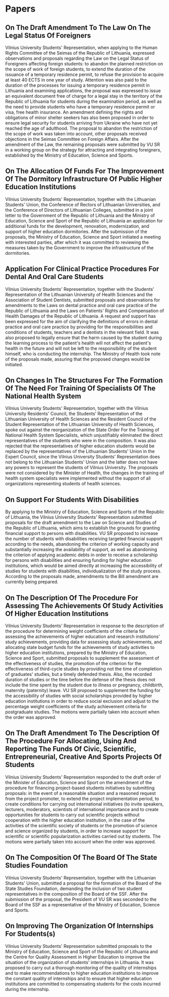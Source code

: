 # Papers

## On The Draft Amendment To The Law On The Legal Status Of Foreigners

Vilnius University Students' Representation, when applying to the Human Rights Committee of the Seimas of the Republic of Lithuania, expressed observations and proposals regarding the Law on the Legal Status of Foreigners affecting foreign students: to abandon the planned restriction on the scope of work of foreign students, to extend the duration of the issuance of a temporary residence permit, to refuse the provision to acquire at least 40 ECTS in one year of study. Attention was also paid to the duration of the processes for issuing a temporary residence permit in Lithuania and examining applications, the proposal was expressed to issue an equivalent document free of charge for a legal stay in the territory of the Republic of Lithuania for students during the examination period, as well as the need to provide students who have a temporary residence permit or visa, free health insurance. An amendment defining the rights and obligations of minor shelter seekers has also been proposed in order to ensure legal security for students arriving from Ukraine who have not yet reached the age of adulthood. The proposal to abandon the restriction of the scope of work was taken into account, other proposals received objections in the Seimas Committee on Foreign Affairs. After the amendment of the Law, the remaining proposals were submitted by VU SR in a working group on the strategy for attracting and integrating foreigners, established by the Ministry of Education, Science and Sports.

## On The Allocation Of Funds For The Improvement Of The Dormitory Infrastructure Of Public Higher Education Institutions

Vilnius University Students' Representation, together with the Lithuanian Students' Union, the Conference of Rectors of Lithuanian Universities, and the Conference of Directors of Lithuanian Colleges, submitted in a joint letter to the Government of the Republic of Lithuania and the Ministry of Education, Science and Sport of the Republic of Lithuania an application for additional funds for the development, renovation, modernization, and support of higher education dormitories. After the submission of the proposals, the Ministry of Education, Science and Sport initiated a meeting with interested parties, after which it was committed to reviewing the measures taken by the Government to improve the infrastructure of the dormitories.

## Application For Clinical Practice Procedures For Dental And Oral Care Students

Vilnius University Students' Representation, together with the Students’ Representation of the Lithuanian University of Health Sciences and the Association of Student Dentists, submitted proposals and observations for amendments to the Laws on dental practice and oral care practice of the Republic of Lithuania and the Laws on Patients' Rights and Compensation of Health Damages of the Republic of Lithuania. A request and support has been expressed for the aim of clarifying the definitions of errors in dental practice and oral care practice by providing for the responsibilities and conditions of students, teachers and a dentists in the relevant field. It was also proposed to legally ensure that the harm caused by the student during the learning process to the patient's health will not affect the patient's health in the future and will not be left to the responsibility of the student himself, who is conducting the internship. The Ministry of Health took note of the proposals made, assuring that the proposed changes would be initiated.

## On Changes In The Structures For The Formation Of The Need For Training Of Specialists Of The National Health System

Vilnius University Students' Representation, together with the Vilnius University Residents' Council, the Students’ Representation of the Lithuanian University of Health Sciences and the Resident Council of the Student Representation of the Lithuanian University of Health Sciences, spoke out against the reorganization of the State Order For the Training of National Health System Specialists, which unjustifiably eliminated the direct representatives of the students who were in the composition. It was also rejected that the representatives of higher education students would be replaced by the representatives of the Lithuanian Students' Union in the Expert Council, since the Vilnius University Students' Representation does not belong to the Lithuanian Students' Union and the latter does not have any powers to represent the students of Vilnius University. The proposals were not considered by the Minister of Health, the changes in the training of health system specialists were implemented without the support of all organizations representing students of health sciences.

## On Support For Students With Disabilities

By applying to the Ministry of Education, Science and Sports of the Republic of Lithuania, the Vilnius University Students' Representation submitted proposals for the draft amendment to the Law on Science and Studies of the Republic of Lithuania, which aims to establish the grounds for granting financial support to persons with disabilities. VU SR proposed to increase the number of students with disabilities receiving targeted financial support according to the needs, abandoning the criterion of working capacity and substantially increasing the availability of support, as well as abandoning the criterion of applying academic debts in order to receive a scholarship for persons with disabilities and ensuring funding for higher education institutions, which would be aimed directly at increasing the accessibility of studies for students with disabilities, individualization of the study process. According to the proposals made, amendments to the Bill amendment are currently being prepared.

## On The Description Of The Procedure For Assessing The Achievements Of Study Activities Of Higher Education Institutions

Vilnius University Students' Representation in response to the description of the procedure for determining weight coefficients of the criteria for assessing the achievements of higher education and research institutions' study achievements, providing data for assessing study achievements, and allocating state budget funds for the achievements of study activities to higher education institutions, prepared by the Ministry of Education, Science and Sport, submitted proposals to supplement the assessment of the effectiveness of studies, the promotion of the criterion for the effectiveness of third-cycle studies by providing not the time of completion of graduates' studies, but a timely defended thesis. Also, the recorded duration of studies or the time before the defense of the thesis does not include the time spent by the student due to illness or pregnancy, childbirth, maternity (paternity) leave. VU SR proposed to supplement the funding for the accessibility of studies with social scholarships provided by higher education institutions in order to reduce social exclusion and adjust to the percentage weight coefficients of the study achievement criteria for postgraduate studies.  The motions were partially taken into account when the order was approved.

## On The Draft Amendment To The Description Of The Procedure For Allocating, Using And Reporting The Funds Of Civic, Scientific, Entrepreneurial, Creative And Sports Projects Of Students

Vilnius University Students' Representation responded to the draft order of the Minister of Education, Science and Sport on the amendment of the procedure for financing project-based students initiatives by submitting proposals: in the event of a reasonable situation and a reasoned request from the project promoter, to extend the project implementation period, to create conditions for carrying out international initiatives (to invite speakers, lecturers, moderators, scientists of international importance and to create opportunities for students  to carry out scientific projects without cooperation with the higher education institution, in the case of the activities of the scientific society of students or the promotion of science and science organized by students, in order to increase support for scientific or scientific popularization activities carried out by students. The motions were partially taken into account when the order was approved.

## On The Composition Of The Board Of The State Studies Foundation  

Vilnius University Students' Representation, together with the Lithuanian Students' Union, submitted a proposal for the formation of the Board of the State Studies Foundation, demanding the inclusion of two student representatives in the composition of the Board of the SSF. After the submission of the proposal, the President of VU SR was seconded to the Board of the SSF as a representative of the Ministry of Education, Science and Sports.

## On Improving The Organization Of Internships For Students(s)  

Vilnius University Students' Representation submitted proposals to the Ministry of Education, Science and Sport of the Republic of Lithuania and the Centre for Quality Assessment in Higher Education to improve the situation of the organization of students' internships in Lithuania. It was proposed to carry out a thorough monitoring of the quality of internships and to make recommendations to higher education institutions to improve the constant quality of internships and to ensure that higher education institutions are committed to compensating students for the costs incurred during the internship.
